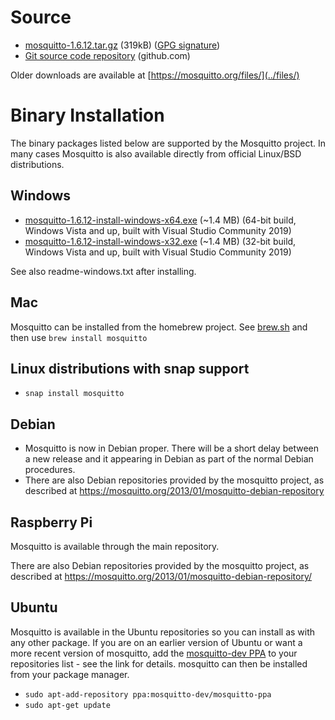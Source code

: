 <!--
.. title: Download
.. slug: download
.. date: 2020-08-19 14:44:00 UTC+1
.. tags: tag
.. category: category
.. link: link
.. description:
.. type: text
-->

# Source

* [mosquitto-1.6.12.tar.gz](https://mosquitto.org/files/source/mosquitto-1.6.12.tar.gz) (319kB) ([GPG signature](https://mosquitto.org/files/source/mosquitto-1.6.12.tar.gz.asc))
* [Git source code repository](https://github.com/eclipse/mosquitto) (github.com)

Older downloads are available at [https://mosquitto.org/files/](../files/)

# Binary Installation

The binary packages listed below are supported by the Mosquitto project. In many
cases Mosquitto is also available directly from official Linux/BSD
distributions.

## Windows

* [mosquitto-1.6.12-install-windows-x64.exe](https://mosquitto.org/files/binary/win64/mosquitto-1.6.12-install-windows-x64.exe) (~1.4 MB) (64-bit build, Windows Vista and up, built with Visual Studio Community 2019)
* [mosquitto-1.6.12-install-windows-x32.exe](https://mosquitto.org/files/binary/win32/mosquitto-1.6.12-install-windows-x86.exe) (~1.4 MB) (32-bit build, Windows Vista and up, built with Visual Studio Community 2019)

See also readme-windows.txt after installing.

## Mac
Mosquitto can be installed from the homebrew project. See
[brew.sh](https://brew.sh/) and then use `brew install mosquitto`

## Linux distributions with snap support

* `snap install mosquitto`

## Debian
* Mosquitto is now in Debian proper. There will be a short delay between a new
  release and it appearing in Debian as part of the normal Debian procedures.
* There are also Debian repositories provided by the mosquitto project, as
  described at <https://mosquitto.org/2013/01/mosquitto-debian-repository>

## Raspberry Pi
Mosquitto is available through the main repository.

There are also Debian repositories provided by the mosquitto project, as
described at <https://mosquitto.org/2013/01/mosquitto-debian-repository/>

## Ubuntu
Mosquitto is available in the Ubuntu repositories so you can install as with
any other package. If you are on an earlier version of Ubuntu or want a more
recent version of mosquitto, add the [mosquitto-dev
PPA](https://launchpad.net/%7Emosquitto-dev/+archive/mosquitto-ppa/) to your
repositories list - see the link for details. mosquitto can then be installed
from your package manager.

* `sudo apt-add-repository ppa:mosquitto-dev/mosquitto-ppa`
* `sudo apt-get update`
